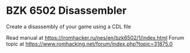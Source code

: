 # BZK 6502 Disassembler
Create a disassembly of your game using a CDL file

Read manual at https://iromhacker.ru/nes/en/bzk6502/1/index.html
Forum topic at https://www.romhacking.net/forum/index.php?topic=31875.0
